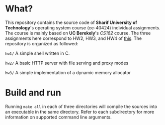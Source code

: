 # What?
This repository contains the source code of **Sharif University of Technology**'s operating system course (ce-40424) individual assignments. The course is mainly based on **UC Berekely**'s *CS162* course. The three assignments here correspond to HW2, HW3, and HW4 of [this](https://cs162.org/). The repository is organized as followed:

`hw1/` A simple shell written in C.

`hw2/` A basic HTTP server with file serving and proxy modes

`hw3/` A simple implementation of a dynamic memory allocator

# Build and run
Running `make all` in each of three directories will compile the sources into an executable in the same directory. Refer to each subdirectory for more information on supported command line arguments.
